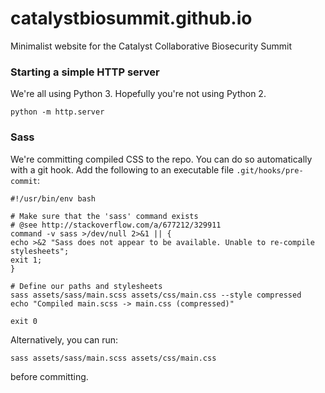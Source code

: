 # catalystbiosummit.github.io
Minimalist website for the Catalyst Collaborative Biosecurity Summit


### Starting a simple HTTP server
We're all using Python 3. Hopefully you're not using Python 2.

    python -m http.server

### Sass
We're committing compiled CSS to the repo. You can do so automatically with a git hook. Add the following to an
executable file `.git/hooks/pre-commit`:

    #!/usr/bin/env bash

    # Make sure that the 'sass' command exists
    # @see http://stackoverflow.com/a/677212/329911
    command -v sass >/dev/null 2>&1 || {
    echo >&2 "Sass does not appear to be available. Unable to re-compile stylesheets";
    exit 1;
    }

    # Define our paths and stylesheets
    sass assets/sass/main.scss assets/css/main.css --style compressed
    echo "Compiled main.scss -> main.css (compressed)"

    exit 0

Alternatively, you can run:

    sass assets/sass/main.scss assets/css/main.css

before committing.
